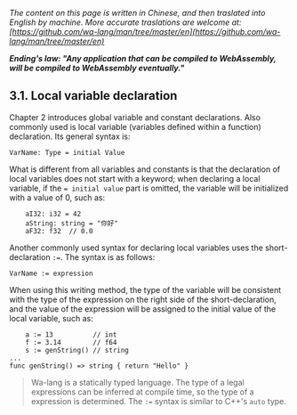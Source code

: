 *The content on this page is written in Chinese, and then traslated into English by machine. More accurate traslations are welcome at: [https://github.com/wa-lang/man/tree/master/en](https://github.com/wa-lang/man/tree/master/en)*

***Ending's law: "Any application that can be compiled to WebAssembly, will be compiled to WebAssembly eventually."***

## 3.1. Local variable declaration

Chapter 2 introduces global variable and constant declarations. Also commonly used is local variable (variables defined within a function) declaration. Its general syntax is:

```wa
VarName: Type = initial Value
```

What is different from all variables and constants is that the declaration of local variables does not start with a keyword; when declaring a local variable, if the `= initial value` part is omitted, the variable will be initialized with a value of 0, such as:

```wa
    aI32: i32 = 42
    aString: string = "你好"
    aF32: f32  // 0.0
```

Another commonly used syntax for declaring local variables uses the short-declaration `:=`. The syntax is as follows:

```wa
VarName := expression
```

When using this writing method, the type of the variable will be consistent with the type of the expression on the right side of the short-declaration, and the value of the expression will be assigned to the initial value of the local variable, such as:

```wa
    a := 13          // int
    f := 3.14        // f64
    s := genString() // string
...
func genString() => string { return "Hello" }
```

> Wa-lang is a statically typed language. The type of a legal expressions can be inferred at compile time, so the type of a expression is determined. The `:=` syntax is similar to C++'s `auto` type.